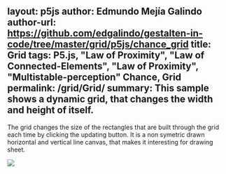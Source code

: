 layout: p5js
author: Edmundo Mejía Galindo
author-url: https://github.com/edgalindo/gestalten-in-code/tree/master/grid/p5js/chance_grid
title: Grid
tags: P5.js, "Law of Proximity", "Law of Connected-Elements", "Law of Proximity", "Multistable-perception" Chance, Grid
permalink: /grid/Grid/
summary: This sample shows a dynamic grid, that changes the width and height of itself.  
---

The grid changes the size of the rectangles that are built through the grid each time by clicking the updating button. It is a non symetric drawn horizontal and vertical line canvas, that makes it interesting for drawing sheet.  

![](http://www2.pic-upload.de/img/32318238/grid.jpg)
